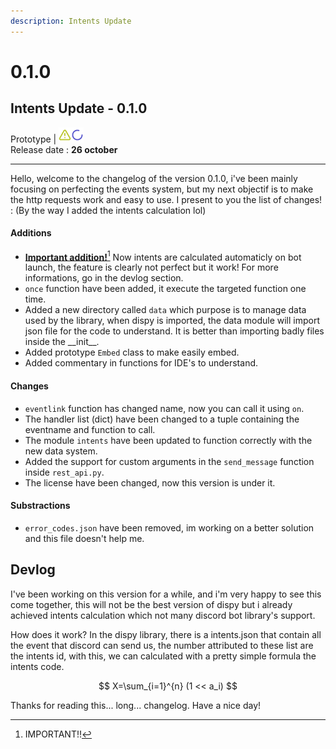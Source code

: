 ```yaml
---
description: Intents Update
---
```


# 0.1.0

## Intents Update - 0.1.0

Prototype | <img src="../../.gitbook/assets/triangle-alert.png" alt="" data-size="line"><img src="../../.gitbook/assets/loader-circle.png" alt="" data-size="line">\
Release date : **26 october**

***

Hello, welcome to the changelog of the version 0.1.0, i've been mainly focusing on perfecting the events system, but my next objectif is to make the http requests work and easy to use. I present to you the list of changes! : (By the way I added the intents calculation lol)

#### Additions

* [**Important addition!**](#user-content-fn-1)[^1] Now intents are calculated automaticly on bot launch, the feature is clearly not perfect but it work! For more informations, go in the devlog section.
* `once` function have been added, it execute the targeted function one time.
* Added a new directory called `data` which purpose is to manage data used by the library, when dispy is imported, the data module will import json file for the code to understand. It is better than importing badly files inside the \_\_init\_\_.
* Added prototype `Embed` class to make easily embed.
* Added commentary in functions for IDE's to understand.

#### Changes

* `eventlink` function has changed name, now you can call it using `on`.
* The handler list (dict) have been changed to a tuple containing the eventname and function to call.
* The module `intents` have been updated to function correctly with the new data system.
* Added the support for custom arguments in the `send_message` function inside `rest_api.py`.
* The license have been changed, now this version is under it.

#### Substractions

* `error_codes.json` have been removed, im working on a better solution and this file doesn't help me.



## Devlog

I've been working on this version for a while, and i'm very happy to see this come together, this will not be the best version of dispy but i already achieved intents calculation which not many discord bot library's support.

How does it work? In the dispy library, there is a intents.json that contain all the event that discord can send us, the number attributed to these list are the intents id, with this, we can calculated with a pretty simple formula the intents code.

$$
X=\sum_{i=1}^{n} (1 << a_i)
$$

Thanks for reading this... long... changelog. Have a nice day!

[^1]: IMPORTANT!!
